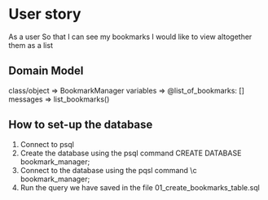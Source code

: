 # User story

As a user
So that I can see my bookmarks
I would like to view altogether them as a list

## Domain Model

class/object => BookmarkManager
variables => @list_of_bookmarks: []
messages => list_bookmarks()

## How to set-up the database

1. Connect to psql
2. Create the database using the psql command CREATE DATABASE bookmark_manager;
3. Connect to the database using the pqsl command \c bookmark_manager;
4. Run the query we have saved in the file 01_create_bookmarks_table.sql